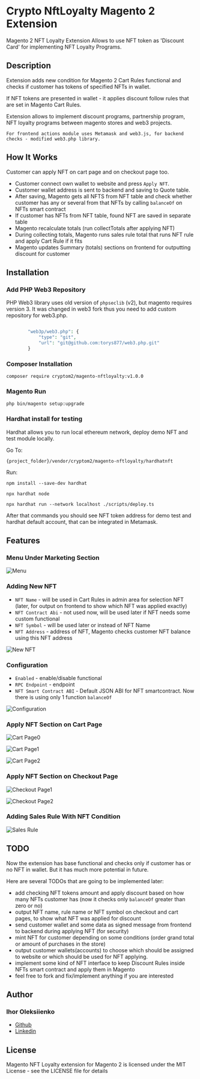# Crypto NftLoyalty Magento 2 Extension

Magento 2 NFT Loyalty Extension Allows to use NFT token as 'Discount Card' for implementing NFT Loyalty Programs.

## Description

Extension adds new condition for Magento 2 Cart Rules functional and checks if customer has tokens of specified NFTs in wallet.

If NFT tokens are presented in wallet - it applies discount follow rules that are set in Magento Cart Rules.

Extension allows to implement discount programs, partnership program, NFT loyalty programs between magento stores and web3 projects.

`For frontend actions module uses Metamask and web3.js, for backend checks - modified web3.php library.`

## How It Works

Customer can apply NFT on cart page and on checkout page too.

- Customer connect own wallet to website and press `Apply NFT`.
- Customer wallet address is sent to backend and saving to Quote table.
- After saving, Magento gets all NFTS from NFT table and check whether customer has any or several from that NFTs by calling `balanceOf` on NFTs smart contract
- If customer has NFTs from NFT table, found NFT are saved in separate table
- Magento recalculate totals (run collectTotals after applying NFT) 
- During collecting totals, Magento runs sales rule total that runs NFT rule and apply Cart Rule if it fits
- Magento updates Summary (totals) sections on frontend for outputting discount for customer

## Installation

### Add PHP Web3 Repository

PHP Web3 library uses old version of `phpseclib` (v2), but magento requires version 3. It was changed in web3 fork thus you need to add custom repository for web3.php.

```php

        "web3p/web3.php": {
            "type": "git",
            "url": "git@github.com:torys877/web3.php.git"
        }
```

### Composer Installation

`composer require cryptom2/magento-nftloyalty:v1.0.0`

### Magento Run

`php bin/magento setup:upgrade`

### Hardhat install for testing

Hardhat allows you to run local ethereum network, deploy demo NFT and test module locally.

Go To:

`{project_folder}/vendor/cryptom2/magento-nftloyalty/hardhatnft`

Run:

`npm install --save-dev hardhat`

`npx hardhat node`

`npx hardhat run --network localhost ./scripts/deploy.ts`

After that commands you should see NFT token address for demo test and hardhat default account, that can be integrated in Metamask.


## Features

### Menu Under Marketing Section

![Menu](https://raw.githubusercontent.com/torys877/crypto-magento-nftloyalty/main/doc/menu.png)

### Adding New NFT

- `NFT Name` - will be used in Cart Rules in admin area for selection NFT (later, for output on frontend to show which NFT was applied exactly)
- `NFT Contract Abi` - not used now, will be used later if NFT needs some custom functional
- `NFT Symbol` - will be used later or instead of NFT Name
- `NFT Address` - address of NFT, Magento checks customer NFT balance using this NFT address

![New NFT](https://raw.githubusercontent.com/torys877/crypto-magento-nftloyalty/main/doc/nft_admin.png)

### Configuration

- `Enabled` - enable/disable functional
- `RPC Endpoint` - endpoint
- `NFT Smart Contract ABI` - Default JSON ABI for NFT smartcontract. Now there is using only 1 function `balanceOf`

![Configuration](https://raw.githubusercontent.com/torys877/crypto-magento-nftloyalty/main/doc/system_config.png)

### Apply NFT Section on Cart Page

![Cart Page0](https://raw.githubusercontent.com/torys877/crypto-magento-nftloyalty/main/doc/connect_wallet_cart.png)

![Cart Page1](https://raw.githubusercontent.com/torys877/crypto-magento-nftloyalty/main/doc/apply_nft_cart.png)

![Cart Page2](https://raw.githubusercontent.com/torys877/crypto-magento-nftloyalty/main/doc/nft_applied_cart.png)

### Apply NFT Section on Checkout Page

![Checkout Page1](https://raw.githubusercontent.com/torys877/crypto-magento-nftloyalty/main/doc/apply_nft_checkout.png)

![Checkout Page2](https://raw.githubusercontent.com/torys877/crypto-magento-nftloyalty/main/doc/applied_nft_checkout.png)

### Adding Sales Rule With NFT Condition

![Sales Rule](https://raw.githubusercontent.com/torys877/crypto-magento-nftloyalty/main/doc/sales_rule_admin.png)

## TODO

Now the extension has base functional and checks only if customer has or no NFT in wallet. But it has much more potential in future. 

Here are several TODOs that are going to be implemented later:

- add checking NFT tokens amount and apply discount based on how many NFTs customer has (now it checks only `balanceOf` greater than zero or no)
- output NFT name, rule name or NFT symbol on checkout and cart pages, to show what NFT was applied for discount
- send customer wallet and some data as signed message from frontend to backend during applying NFT (for security)
- mint NFT for customer depending on some conditions (order grand total or amount of purchases in the store)
- output customer wallets(accounts) to choose which should be assigned to website or which should be used for NFT applying.
- implement some kind of NFT interface to keep Discount Rules inside NFTs smart contract and apply them in Magento 
- feel free to fork and fix/implement anything if you are interested


## Author

### Ihor Oleksiienko

* [Github](https://github.com/torys877)
* [Linkedin](https://www.linkedin.com/in/igor-alekseyenko/)

## License

Magento NFT Loyalty extension for Magento 2 is licensed under the MIT License - see the LICENSE file for details
